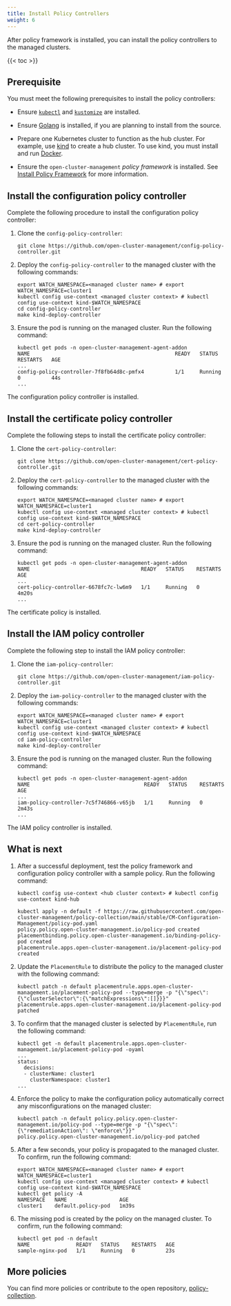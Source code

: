 ```yaml
---
title: Install Policy Controllers
weight: 6
---
```


After policy framework is installed, you can install the policy controllers to the managed clusters.

<!-- spellchecker-disable -->

{{< toc >}}

<!-- spellchecker-enable -->

## Prerequisite

You must meet the following prerequisites to install the policy controllers:

* Ensure [`kubectl`](https://kubernetes.io/docs/tasks/tools/install-kubectl) and [`kustomize`](https://kubernetes-sigs.github.io/kustomize/installation) are installed.

* Ensure [Golang](https://golang.org/doc/install) is installed, if you are planning to install from the source.

* Prepare one Kubernetes cluster to function as the hub cluster. For example, use [kind](https://kind.sigs.k8s.io/docs/user/quick-start) to create a hub cluster. To use kind, you must install and run [Docker](https://docs.docker.com/get-started).

* Ensure the `open-cluster-management` _policy framework_ is installed. See [Install Policy Framework](install-policy-framework.md) for more information.

## Install the configuration policy controller

Complete the following procedure to install the configuration policy controller:

1. Clone the `config-policy-controller`:

   ```Shell
   git clone https://github.com/open-cluster-management/config-policy-controller.git
   ```

2. Deploy the `config-policy-controller` to the managed cluster with the following commands: 

   ```Shell
   export WATCH_NAMESPACE=<managed cluster name> # export WATCH_NAMESPACE=cluster1
   kubectl config use-context <managed cluster context> # kubectl config use-context kind-$WATCH_NAMESPACE
   cd config-policy-controller
   make kind-deploy-controller
   ```

3. Ensure the pod is running on the managed cluster. Run the following command:

   ```Shell
   kubectl get pods -n open-cluster-management-agent-addon
   NAME                                               READY   STATUS    RESTARTS   AGE
   ...
   config-policy-controller-7f8fb64d8c-pmfx4          1/1     Running   0          44s
   ...
   ```

The configuration policy controller is installed.

## Install the certificate policy controller

Complete the following steps to install the certificate policy controller:

1. Clone the `cert-policy-controller`:

   ```Shell
   git clone https://github.com/open-cluster-management/cert-policy-controller.git
   ```

2. Deploy the `cert-policy-controller` to the managed cluster with the following commands: 

   ```Shell
   export WATCH_NAMESPACE=<managed cluster name> # export WATCH_NAMESPACE=cluster1
   kubectl config use-context <managed cluster context> # kubectl config use-context kind-$WATCH_NAMESPACE
   cd cert-policy-controller
   make kind-deploy-controller
   ```

3. Ensure the pod is running on the managed cluster. Run the following command:

   ```Shell
   kubectl get pods -n open-cluster-management-agent-addon
   NAME                                    READY   STATUS    RESTARTS   AGE
   ...
   cert-policy-controller-6678fc7c-lw6m9   1/1     Running   0          4m20s
   ...
   ```

The certificate policy is installed.

## Install the IAM policy controller

Complete the following step to install the IAM policy controller:

1. Clone the `iam-policy-controller`:

   ```Shell
   git clone https://github.com/open-cluster-management/iam-policy-controller.git
   ```

2. Deploy the `iam-policy-controller` to the managed cluster with the following commands: 

   ```Shell
   export WATCH_NAMESPACE=<managed cluster name> # export WATCH_NAMESPACE=cluster1
   kubectl config use-context <managed cluster context> # kubectl config use-context kind-$WATCH_NAMESPACE
   cd iam-policy-controller
   make kind-deploy-controller
   ```

3. Ensure the pod is running on the managed cluster. Run the following command:

   ```Shell
   kubectl get pods -n open-cluster-management-agent-addon
   NAME                                     READY   STATUS    RESTARTS   AGE
   ...
   iam-policy-controller-7c5f746866-v65jb   1/1     Running   0          2m43s
   ...
   ```

The IAM policy controller is installed.

## What is next

1. After a successful deployment, test the policy framework and configuration policy controller with a sample policy. Run the following command:

   ```Shell
   kubectl config use-context <hub cluster context> # kubectl config use-context kind-hub
   
   kubectl apply -n default -f https://raw.githubusercontent.com/open-cluster-management/policy-collection/main/stable/CM-Configuration- Management/policy-pod.yaml
   policy.policy.open-cluster-management.io/policy-pod created
   placementbinding.policy.open-cluster-management.io/binding-policy-pod created
   placementrule.apps.open-cluster-management.io/placement-policy-pod created
   ```

2. Update the `PlacementRule` to distribute the policy to the managed cluster with the following command:

   ```Shell
   kubectl patch -n default placementrule.apps.open-cluster-management.io/placement-policy-pod --type=merge -p "{\"spec\":{\"clusterSelector\":{\"matchExpressions\":[]}}}"
   placementrule.apps.open-cluster-management.io/placement-policy-pod patched
   ```

3. To confirm that the managed cluster is selected by `PlacementRule`, run the following command:

   ```Shell
   kubectl get -n default placementrule.apps.open-cluster-management.io/placement-policy-pod -oyaml
   ...
   status:
     decisions:
     - clusterName: cluster1
       clusterNamespace: cluster1
   ...
   ```

4. Enforce the policy to make the configuration policy automatically correct any misconfigurations on the managed cluster:

   ```Shell
   kubectl patch -n default policy.policy.open-cluster-management.io/policy-pod --type=merge -p "{\"spec\":{\"remediationAction\": \"enforce\"}}"
   policy.policy.open-cluster-management.io/policy-pod patched
   ```

5. After a few seconds, your policy is propagated to the managed cluster. To confirm, run the following command:

   ```Shell
   export WATCH_NAMESPACE=<managed cluster name> # export WATCH_NAMESPACE=cluster1
   kubectl config use-context <managed cluster context> # kubectl config use-context kind-$WATCH_NAMESPACE
   kubectl get policy -A
   NAMESPACE   NAME                 AGE
   cluster1    default.policy-pod   1m39s
   ```

6. The missing pod is created by the policy on the managed cluster. To confirm, run the following command:

   ```Shell
   kubectl get pod -n default
   NAME               READY   STATUS    RESTARTS   AGE
   sample-nginx-pod   1/1     Running   0          23s
   ```

## More policies

You can find more policies or contribute to the open repository, [policy-collection](https://github.com/open-cluster-management/policy-collection).
